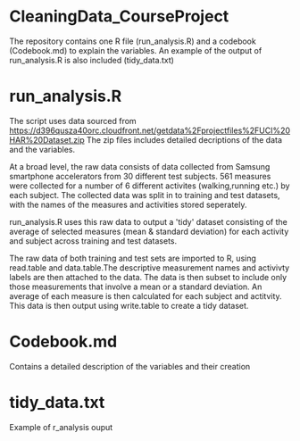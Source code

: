 # CleaningData_CourseProject

The repository contains one R file (run_analysis.R) and a codebook (Codebook.md) to explain the variables. An example of the output of run_analysis.R is also included (tidy_data.txt)

# run_analysis.R

The script uses data sourced from https://d396qusza40orc.cloudfront.net/getdata%2Fprojectfiles%2FUCI%20HAR%20Dataset.zip 
The zip files includes detailed decriptions of the data and the variables.

At a broad level, the raw data consists of data collected from Samsung smartphone accelerators from 30 different test subjects. 561 measures were collected for a number of 6 different activites (walking,running etc.) by each subject. The collected data was split in to training and test datasets, with the names of the measures and activities stored seperately.

run_analysis.R uses this raw data to output a 'tidy' dataset consisting of the average of selected measures (mean & standard deviation) for each activity and subject across training and test datasets. 

The raw data of both training and test sets are imported to R, using read.table and data.table.The descriptive measurement names and activivty labels are then attached to the data. The data is then subset to include only those measurements that involve a mean or a standard deviation. An average of each measure is then calculated for each subject and actitvity. This data is then output using write.table to create a tidy dataset.

# Codebook.md 

Contains a detailed description of the variables and their creation

# tidy_data.txt

Example of r_analysis ouput
